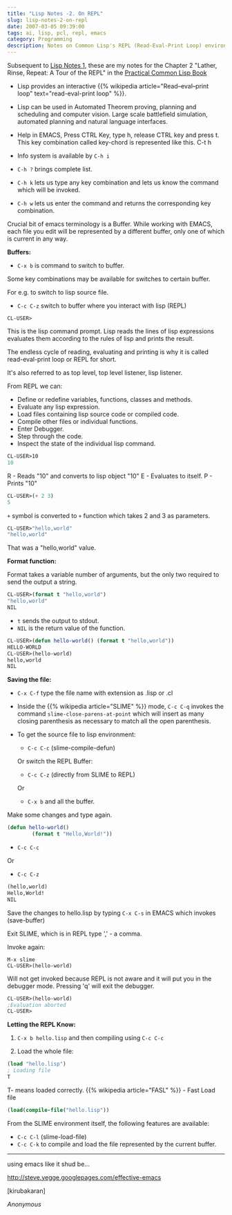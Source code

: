 ```yaml
---
title: "Lisp Notes -2. On REPL"
slug: lisp-notes-2-on-repl
date: 2007-03-05 09:39:00
tags: ai, lisp, pcl, repl, emacs
category: Programming
description: Notes on Common Lisp's REPL (Read-Eval-Print Loop) environment and using it with Emacs, from the book "Practical Common Lisp."
---
```


Subsequent to [Lisp Notes 1](http://phoe6.livejournal.com/46112.html), these are my notes for the Chapter 2 "Lather, Rinse, Repeat: A Tour of the REPL" in the [Practical Common Lisp Book](http://www.gigamonkeys.com/book/index.html)

* Lisp provides an interactive {{% wikipedia article="Read–eval–print loop" text="read-eval-print loop" %}}.

* Lisp can be used in Automated Theorem proving, planning and scheduling and computer vision. Large scale battlefield simulation, automated planning and natural language interfaces.

* Help in EMACS, Press CTRL Key, type h, release CTRL key and press t. This key combination called key-chord is represented like this. C-t h

* Info system is available by `C-h i`

* `C-h ?` brings complete list.

* `C-h k` lets us type any key combination and lets us know the command which will be invoked.

* `C-h w` lets us enter the command and returns the corresponding key combination.

<!--more-->

Crucial bit of emacs terminology is a Buffer. While working with EMACS, each file you edit will be represented by a different buffer, only one of which is current in any way.

**Buffers:**

* `C-x b` is command to switch to buffer.

Some key combinations may be available for switches to certain buffer.

For e.g. to switch to lisp source file.

* `C-c C-z` switch to buffer where you interact with lisp (REPL)

```
CL-USER>
```

This is the lisp command prompt. Lisp reads the lines of lisp expressions evaluates them according to the rules of lisp and prints the result.

The endless cycle of reading, evaluating and printing is why it is called read-eval-print loop or REPL for short.

It's also referred to as top level, top level listener, lisp listener.

From REPL we can:
- Define or redefine variables, functions, classes and methods.
- Evaluate any lisp expression.
- Load files containing lisp source code or compiled code.
- Compile other files or individual functions.
- Enter Debugger.
- Step through the code.
- Inspect the state of the individual lisp command.

```lisp
CL-USER>10
10
```

R - Reads "10" and converts to lisp object "10"
E - Evaluates to itself.
P - Prints "10"

```lisp
CL-USER>(+ 2 3)
5
```

`+` symbol is converted to `+` function which takes 2 and 3 as parameters.

```lisp
CL-USER>"hello,world"
"hello,world"
```

That was a "hello,world" value.

**Format function:**

Format takes a variable number of arguments, but the only two required to send the output a string.

```lisp
CL-USER>(format t "hello,world")
"hello,world"
NIL
```

* `t` sends the output to stdout.
* `NIL` is the return value of the function.

```lisp
CL-USER>(defun hello-world() (format t "hello,world"))
HELLO-WORLD
CL-USER>(hello-world)
hello,world
NIL
```

**Saving the file:**

* `C-x C-f` type the file name with extension as .lisp or .cl

* Inside the {{% wikipedia article="SLIME" %}} mode, `C-c C-q` invokes the command `slime-close-parens-at-point` which will insert as many closing parenthesis as necessary to match all the open parenthesis.

* To get the source file to lisp environment:
     * `C-c C-c` (slime-compile-defun)

     Or switch the REPL Buffer:
     * `C-c C-z` (directly from SLIME to REPL)

     Or
     * `C-x b` and all the buffer.

Make some changes and type again.

```lisp
(defun hello-world()
        (format t "Hello,World!"))
```

* `C-c C-c`

Or

* `C-c C-z`

```lisp
(hello,world)
Hello,World!
NIL
```

Save the changes to hello.lisp by typing `C-x C-s` in EMACS which invokes (save-buffer)

Exit SLIME, which is in REPL type ',' - a comma.

Invoke again:

```
M-x slime
CL-USER>(hello-world)
```

Will not get invoked because REPL is not aware and it will put you in the debugger mode. Pressing 'q' will exit the debugger.

```lisp
CL-USER>(hello-world)
;Evaluation aborted
CL-USER>
```

**Letting the REPL Know:**

1) `C-x b hello.lisp` and then compiling using `C-c C-c`

2) Load the whole file:

```lisp
(load "hello.lisp")
; Loading file
T
```

T- means loaded correctly.
{{% wikipedia article="FASL" %}} - Fast Load file

```lisp
(load(compile-file("hello.lisp"))
```

From the SLIME environment itself, the following features are available:

* `C-c C-l` (slime-load-file)
* `C-c C-k` to compile and load the file represented by the current buffer.


----


using emacs like it shud be...



http://steve.yegge.googlepages.com/effective-emacs



[kirubakaran]

_Anonymous_